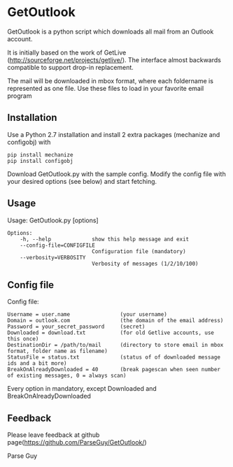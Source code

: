 GetOutlook
==========

GetOutlook is a python script which downloads all mail from an Outlook
account.

It is initially based on the work of GetLive
(http://sourceforge.net/projects/getlive/). The interface almost backwards
compatible to support drop-in replacement.

The mail will be downloaded in mbox format, where each foldername is represented as one file.
Use these files to load in your favorite email program

## Installation

Use a Python 2.7 installation and install 2 extra packages (mechanize and configobj) with

    pip install mechanize
    pip install configobj
    
Download GetOutlook.py with the sample config.
Modify the config file with your desired options (see below) and start fetching.

## Usage

Usage: GetOutlook.py [options]

    Options:
        -h, --help             show this help message and exit
        --config-file=CONFIGFILE
                               Configuration file (mandatory)
        --verbosity=VERBOSITY
                               Verbosity of messages (1/2/10/100)

## Config file

Config file:

    Username = user.name                (your username)
    Domain = outlook.com                (the domain of the email address)
    Password = your_secret_password     (secret)
    Downloaded = download.txt           (for old Getlive accounts, use this once)
    DestinationDir = /path/to/mail      (directory to store email in mbox format, folder name as filename)
    StatusFile = status.txt             (status of of downloaded message ids and a bit more)
    BreakOnAlreadyDownloaded = 40       (break pagescan when seen number of existing messages, 0 = always scan)


Every option in mandatory, except Downloaded and BreakOnAlreadyDownloaded

## Feedback

Please leave feedback at github page(https://github.com/ParseGuy/GetOutlook/)

Parse Guy
